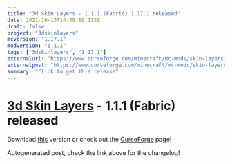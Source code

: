 ```yaml
---
title: "3d Skin Layers - 1.1.1 (Fabric) 1.17.1 released"
date: 2021-10-13T14:39:19.113Z
draft: false
project: "3dskinlayers"
mcversion: "1.17.1"
modversion: "1.1.1"
tags: ["3dskinlayers", "1.17.1"]
externalurl: "https://www.curseforge.com/minecraft/mc-mods/skin-layers-3d/files/3489973"
externalpost: "https://www.curseforge.com/minecraft/mc-mods/skin-layers-3d/files/3489973"
summary: "Click to get this release"
---
```

# [3d Skin Layers](/project/3dskinlayers) - 1.1.1 (Fabric) released
Download [this](https://www.curseforge.com/minecraft/mc-mods/skin-layers-3d/files/3489973) version or check out the [CurseForge](https://www.curseforge.com/minecraft/mc-mods/skin-layers-3d) page!

Autogenerated post, check the link above for the changelog!
